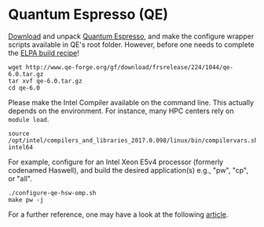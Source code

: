 # Quantum Espresso (QE)
[Download](http://www.qe-forge.org/gf/project/q-e/frs/) and unpack [Quantum Espresso](http://www.quantum-espresso.org/), and make the configure wrapper scripts available in QE's root folder. However, before one needs to complete the [ELPA build recipe](../elpa#eigenvalue-solvers-for-petaflop-applications-elpa)!

```
wget http://www.qe-forge.org/gf/download/frsrelease/224/1044/qe-6.0.tar.gz
tar xvf qe-6.0.tar.gz
cd qe-6.0
```

Please make the Intel Compiler available on the command line. This actually depends on the environment. For instance, many HPC centers rely on `module load`.

```
source /opt/intel/compilers_and_libraries_2017.0.098/linux/bin/compilervars.sh intel64
```

For example, configure for an Intel Xeon E5v4 processor (formerly codenamed Haswell), and build the desired application(s) e.g., "pw", "cp", or "all".

```
./configure-qe-hsw-omp.sh
make pw -j
```

For a further reference, one may have a look at the following [article](https://software.intel.com/en-us/articles/quantum-espresso-for-the-intel-xeon-phi-processor).
